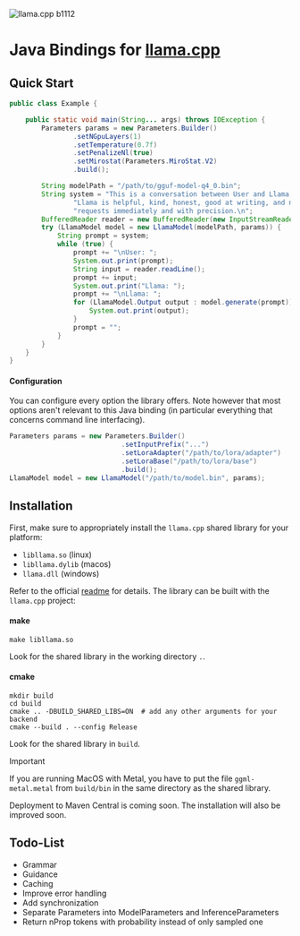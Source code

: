 ![llama.cpp b1112](https://img.shields.io/badge/llama.cpp-b1112-informational)

# Java Bindings for [llama.cpp](https://github.com/ggerganov/llama.cpp)

## Quick Start

```java
public class Example {

    public static void main(String... args) throws IOException {
        Parameters params = new Parameters.Builder()
                .setNGpuLayers(1)
                .setTemperature(0.7f)
                .setPenalizeNl(true)
                .setMirostat(Parameters.MiroStat.V2)
                .build();

        String modelPath = "/path/to/gguf-model-q4_0.bin";
        String system = "This is a conversation between User and Llama, a friendly chatbot.\n" +
                "Llama is helpful, kind, honest, good at writing, and never fails to answer any " +
                "requests immediately and with precision.\n";
        BufferedReader reader = new BufferedReader(new InputStreamReader(System.in, StandardCharsets.UTF_8));
        try (LlamaModel model = new LlamaModel(modelPath, params)) {
            String prompt = system;
            while (true) {
                prompt += "\nUser: ";
                System.out.print(prompt);
                String input = reader.readLine();
                prompt += input;
                System.out.print("Llama: ");
                prompt += "\nLlama: ";
                for (LlamaModel.Output output : model.generate(prompt)) {
                    System.out.print(output);
                }
                prompt = "";
            }
        }
    }
}
```

#### Configuration

You can configure every option the library offers. 
Note however that most options aren't relevant to this Java binding (in particular everything that concerns command line interfacing). 

```java
Parameters params = new Parameters.Builder()
                            .setInputPrefix("...")
                            .setLoraAdapter("/path/to/lora/adapter")
                            .setLoraBase("/path/to/lora/base")
                            .build();
LlamaModel model = new LlamaModel("/path/to/model.bin", params);
```

## Installation

First, make sure to appropriately install the `llama.cpp` shared library for your platform:

- `libllama.so` (linux)
- `libllama.dylib` (macos)
- `llama.dll` (windows)

Refer to the official [readme](https://github.com/ggerganov/llama.cpp#build) for details.
The library can be built with the `llama.cpp` project:

#### make

```shell
make libllama.so
```

Look for the shared library in the working directory `.`.

#### cmake

```shell
mkdir build
cd build
cmake .. -DBUILD_SHARED_LIBS=ON  # add any other arguments for your backend
cmake --build . --config Release
```

Look for the shared library in `build`.

> [!IMPORTANT]
> If you are running MacOS with Metal, you have to put the file `ggml-metal.metal` from `build/bin` in the same directory as the shared library.

Deployment to Maven Central is coming soon. The installation will also be improved soon. 

## Todo-List

- Grammar
- Guidance
- Caching
- Improve error handling
- Add synchronization
- Separate Parameters into ModelParameters and InferenceParameters
- Return nProp tokens with probability instead of only sampled one
